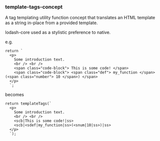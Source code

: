 ### template-tags-concept

A tag templating utility function concept that translates an HTML template as a string in-place from a provided template.

lodash-core used as a stylistic preference to native.

e.g.

```
return `
  <p>
    Some introduction text.
    <br /> <br />
    <span class="code-block"> This is some code! </span>
    <span class="code-block"> <span class="def"> my_function </span>(<span class="number"> 10 </span>) </span>
  </p>
  `;
```

becomes

```
return templateTags(`
  <p> 
    Some introduction text.
    <br /> <br />
    <scb|This is some code!|ss>
    <scb|<sdef|my_function|ss>(<snum|10|ss>)|ss>
  </p>
  `);
```
